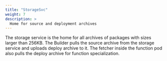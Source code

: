 ```yaml
---
title: "StorageSvc"
weight: 7
description: >
  Home for source and deployment archives
---
```


The storage service is the home for all archives of packages with sizes larger than 256KB.
The Builder pulls the source archive from the storage service and uploads deploy archive to it.
The fetcher inside the function pod also pulls the deploy archive for function specialization.
